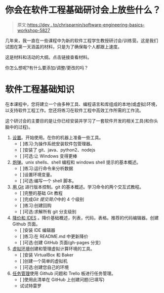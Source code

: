 # 你会在软件工程基础研讨会上放些什么？

> 原文:[https://dev . to/chrisparnin/software-engineering-basics-workshop-5827](https://dev.to/chrisparnin/software-engineering-basics-workshop-5827)

几年来，我一直在一些课程中为新的软件工程学生教授研讨会/训练营。这是我们试图在第一天涵盖的材料，只是为了确保每个人都跟上速度。

这是材料和活动的大纲。点击链接查看材料。

你怎么想呢?有什么要添加/调整/更改的吗？

# [](#software-engineering-basics)软件工程基础知识

在本课程中，您将建立一个由多种工具、编程语言和库组成的本地(或虚拟)环境，以支持软件工程工作。您还将练习在软件工程中高效工作所需的工作流。

这个研讨会的主要目的是让你已经安装并学习了一套软件开发的相关工具(和你头脑中的过程)。

1.  [设置](https://github.com/chrisparnin/EngineeringBasics/blob/master/Setup.md#setup)。开始使用。在你的机器上准备一些工具。
    *   [ ]练习:为操作系统安装软件包管理器。
    *   [ ]安装了 git、java、python2、nodejs
    *   [ ]可选:让 Windows 变得更棒
2.  [炮弹](https://github.com/chrisparnin/EngineeringBasics/blob/master/Shells.md#shells)。unix shells、shell 编程和 windows shell 提示的基本概述。
    *   [ ]练习:运行命令来分析数据
    *   [ ]设置环境变量。
    *   [ ]可选:编写一个 shell 脚本。
3.  [用 Git](https://github.com/chrisparnin/EngineeringBasics/blob/master/Git.md#git) 进行版本控制。git 的基本概述。学习命令的两个交互式教程。
    *   [ ]完整的基础 Git 教程
    *   [ ]完成*Git 提交简介*中的 4 个级别
    *   [ ]练习:创建回购
    *   [ ]可选:求解所有 git 分支级别
4.  [降价和 IDES](https://github.com/chrisparnin/EngineeringBasics/blob/master/MarkdownEditors.md#markdown) 。降价基础概述，列表，代码，表格。推荐的代码编辑器。创建 Github 页面。
    *   [ ]安装 IDE 编辑器
    *   [ ]练习:在 README.md 中更新降价
    *   [ ]可选:创建 GitHub 页面(gh-pages 分支)
5.  [虚拟环境](https://github.com/chrisparnin/EngineeringBasics/blob/master/Environments.md#Environments)创建和管理虚拟计算环境的工具。
    *   [ ]安装 VirtualBox 和 Baker
    *   [ ]创建一个简单的虚拟机
    *   [ ]可选:创建您自己的环境
6.  [任务管理](https://github.com/chrisparnin/EngineeringBasics/blob/master/OnlineTools.md#online-tools)使用 Github 问题和 Trello 板进行任务管理。
    *   [ ]使用此清单在 GitHub 上创建问题(已填写)
    *   试试特雷罗